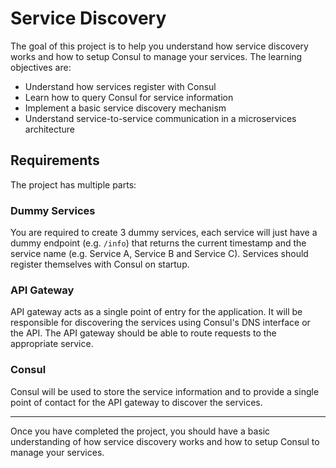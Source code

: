 # Service Discovery


The goal of this project is to help you understand how service discovery works and how to setup Consul to manage your services. The learning objectives are:

* Understand how services register with Consul
* Learn how to query Consul for service information
* Implement a basic service discovery mechanism
* Understand service-to-service communication in a microservices architecture

## Requirements

The project has multiple parts:

### Dummy Services

You are required to create 3 dummy services, each service will just have a dummy endpoint (e.g. `/info`) that returns the current timestamp and the service name (e.g. Service A, Service B and Service C). Services should register themselves with Consul on startup.

### API Gateway

API gateway acts as a single point of entry for the application. It will be responsible for discovering the services using Consul's DNS interface or the API. The API gateway should be able to route requests to the appropriate service.

### Consul

Consul will be used to store the service information and to provide a single point of contact for the API gateway to discover the services.

---

Once you have completed the project, you should have a basic understanding of how service discovery works and how to setup Consul to manage your services.
